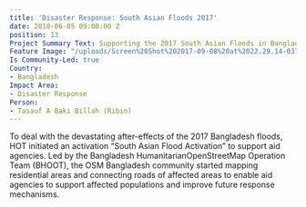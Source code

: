 ```yaml
---
title: 'Disaster Response: South Asian Floods 2017'
date: 2018-06-05 09:00:00 Z
position: 13
Project Summary Text: Supporting the 2017 South Asian Floods in Bangladesh
Feature Image: "/uploads/Screen%20Shot%202017-09-08%20at%2022.29.14-0375e6.png"
Is Community-Led: true
Country:
- Bangladesh
Impact Area:
- Disaster Response
Person:
- Tasauf A Baki Billah (Ribin)
---
```


To deal with the devastating after-effects of the 2017 Bangladesh floods, HOT initiated an activation “South Asian Flood Activation” to support aid agencies. Led by the Bangladesh HumanitarianOpenStreetMap Operation Team (BHOOT), the OSM Bangladesh community started mapping residential areas and connecting roads of affected areas to enable aid agencies to support affected populations and improve future response mechanisms.
